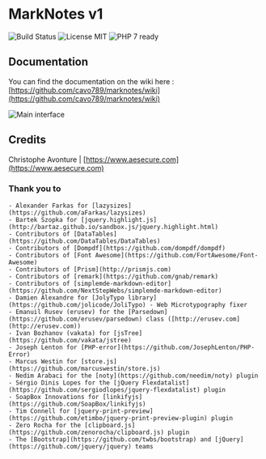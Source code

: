 # MarkNotes v1

![Build Status](https://travis-ci.org/cavo789/marknotes.svg?branch=master) ![License MIT](https://marknotes.cavo789.com/docs/license.png) ![PHP 7 ready](http://php7ready.timesplinter.ch/cavo789/marknotes/master/badge.svg)

## Documentation

You can find the documentation on the wiki here : [https://github.com/cavo789/marknotes/wiki](https://github.com/cavo789/marknotes/wiki)

![Main interface](https://marknotes.cavo789.com/docs/interface.png)

## Credits

Christophe Avonture | [https://www.aesecure.com](https://www.aesecure.com)

### Thank you to

    - Alexander Farkas for [lazysizes](https://github.com/aFarkas/lazysizes)
    - Bartek Szopka for [jquery.highlight.js](http://bartaz.github.io/sandbox.js/jquery.highlight.html)
    - Contributors of [DataTables](https://github.com/DataTables/DataTables)
    - Contributors of [Dompdf](https://github.com/dompdf/dompdf)
    - Contributors of [Font Awesome](https://github.com/FortAwesome/Font-Awesome)
    - Contributors of [Prism](http://prismjs.com)
    - Contributors of [remark](https://github.com/gnab/remark)
    - Contributors of [simplemde-markdown-editor](https://github.com/NextStepWebs/simplemde-markdown-editor)
    - Damien Alexandre for [JolyTypo library](https://github.com/jolicode/JoliTypo) - Web Microtypography fixer
    - Emanuil Rusev (erusev) for the [Parsedown](https://github.com/erusev/parsedown) class ([http://erusev.com](http://erusev.com))
    - Ivan Bozhanov (vakata) for [jsTree](https://github.com/vakata/jstree)
    - Joseph Lenton for [PHP-error](https://github.com/JosephLenton/PHP-Error)
    - Marcus Westin for [store.js](https://github.com/marcuswestin/store.js)
    - Nedim Arabaci for the [noty](https://github.com/needim/noty) plugin
    - Sérgio Dinis Lopes for the [jQuery Flexdatalist](https://github.com/sergiodlopes/jquery-flexdatalist) plugin
    - SoapBox Innovations for [linkifyjs](https://github.com/SoapBox/linkifyjs)
    - Tim Connell for [jquery-print-preview](https://github.com/etimbo/jquery-print-preview-plugin) plugin
    - Zero Rocha for the [clipboard.js](https://github.com/zenorocha/clipboard.js) plugin
    - The [Bootstrap](https://github.com/twbs/bootstrap) and [jQuery](https://github.com/jquery/jquery) teams
